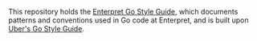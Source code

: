 This repository holds the [Enterpret Go Style Guide](style.md), which documents
patterns and conventions used in Go code at Enterpret, and is built upon [Uber's Go Style Guide](https://github.com/uber-go/guide/blob/master/style.md).
